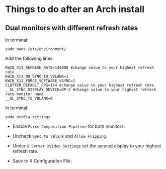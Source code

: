 # Things to do after an Arch install

## Dual monitors with different refresh rates

In terminal:

`sudo nano /etc/environment/` 

Add the following lines:

```
KWIN_X11_REFRESH_RATE=144000 #change value to your highest refresh rate
KWIN_X11_NO_SYNC_TO_VBLANK=1
KWIN_X11_FORCE_SOFTWARE_VSYNC=1
CLUTTER_DEFAULT_FPS=144 #change value to your highest refresh rate
__GL_SYNC_DISPLAY_DEVICE=DP-2 #change value to your highest refresh rate monitor name
__GL_SYNC_TO_VBLANK=0
```

In terminal:

`sudo nvidia-settings`

- Enable `Force Composition Pipeline` for both monitors.

- Uncheck `Sync to VBlank` and `Allow Flipping`.

- Under `X Server XVideo Settings` set the synced display to your highest refresh rate.

- Save to X Configuration File.
